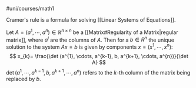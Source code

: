 #uni/courses/math1 

Cramer's rule is a formula for solving [[Linear Systems of Equations]].

Let $A = (a^{1}, \cdots, a^{n}) \in \mathbb{R}^{n \times n}$ be a [[Matrix#Regularity of a Matrix|regular matrix]], where $a^{i}$ are the columns of $A$. Then for a $b ∈ R^{n}$ the unique solution to the system $Ax = b$ is given by components $x = (x^1, \cdots , x^n)$:
$$
x_{k}= \frac{\det (a^{1}, \cdots, a^{k-1}, b, a^{k+1}, \cdots, a^{n})}{\det A}
$$
$\det (a^{1}, \cdots, a^{k-1}, b, a^{k+1}, \cdots, a^{n})$ refers to the $k$-th column of the matrix being replaced by $b$.